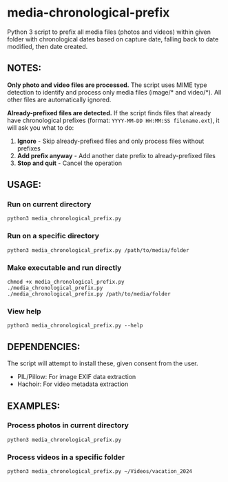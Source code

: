 # media-chronological-prefix
Python 3 script to prefix all media files (photos and videos) within given folder with chronological dates based on capture date, falling back to date modified, then date created.

## NOTES:
**Only photo and video files are processed.** The script uses MIME type detection to identify and process only media files (image/* and video/*). All other files are automatically ignored.

**Already-prefixed files are detected.** If the script finds files that already have chronological prefixes (format: `YYYY-MM-DD HH:MM:SS filename.ext`), it will ask you what to do:
1. **Ignore** - Skip already-prefixed files and only process files without prefixes
2. **Add prefix anyway** - Add another date prefix to already-prefixed files
3. **Stop and quit** - Cancel the operation

## USAGE:
### Run on current directory
`python3 media_chronological_prefix.py`

### Run on a specific directory
`python3 media_chronological_prefix.py /path/to/media/folder`

### Make executable and run directly
```
chmod +x media_chronological_prefix.py
./media_chronological_prefix.py
./media_chronological_prefix.py /path/to/media/folder
```

### View help
`python3 media_chronological_prefix.py --help`

## DEPENDENCIES:
The script will attempt to install these, given consent from the user.
- PIL/Pillow: For image EXIF data extraction
- Hachoir: For video metadata extraction

## EXAMPLES:
### Process photos in current directory
`python3 media_chronological_prefix.py`

### Process videos in a specific folder
`python3 media_chronological_prefix.py ~/Videos/vacation_2024`